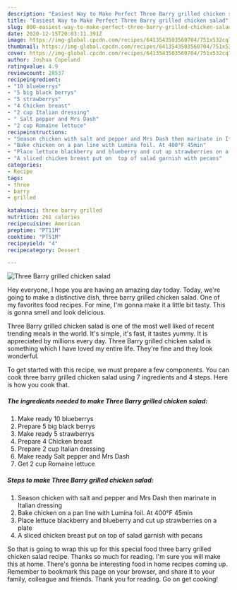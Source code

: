 ```yaml
---
description: "Easiest Way to Make Perfect Three Barry grilled chicken salad"
title: "Easiest Way to Make Perfect Three Barry grilled chicken salad"
slug: 800-easiest-way-to-make-perfect-three-barry-grilled-chicken-salad
date: 2020-12-15T20:03:11.391Z
image: https://img-global.cpcdn.com/recipes/6413543503560704/751x532cq70/three-barry-grilled-chicken-salad-recipe-main-photo.jpg
thumbnail: https://img-global.cpcdn.com/recipes/6413543503560704/751x532cq70/three-barry-grilled-chicken-salad-recipe-main-photo.jpg
cover: https://img-global.cpcdn.com/recipes/6413543503560704/751x532cq70/three-barry-grilled-chicken-salad-recipe-main-photo.jpg
author: Joshua Copeland
ratingvalue: 4.9
reviewcount: 28537
recipeingredient:
- "10 blueberrys"
- "5 big black berrys"
- "5 strawberrys"
- "4 Chicken breast"
- "2 cup Italian dressing"
- " Salt pepper and Mrs Dash"
- "2 cup Romaine lettuce"
recipeinstructions:
- "Season chicken with salt and pepper and Mrs Dash then marinate in Italian dressing"
- "Bake chicken on a pan line with Lumina foil. At 400°F 45min"
- "Place lettuce blackberry and blueberry and cut up strawberries on a plate"
- "A sliced chicken breast put on  top of salad garnish with pecans"
categories:
- Recipe
tags:
- three
- barry
- grilled

katakunci: three barry grilled 
nutrition: 261 calories
recipecuisine: American
preptime: "PT11M"
cooktime: "PT51M"
recipeyield: "4"
recipecategory: Dessert

---
```



![Three Barry grilled chicken salad](https://img-global.cpcdn.com/recipes/6413543503560704/751x532cq70/three-barry-grilled-chicken-salad-recipe-main-photo.jpg)

Hey everyone, I hope you are having an amazing day today. Today, we're going to make a distinctive dish, three barry grilled chicken salad. One of my favorites food recipes. For mine, I'm gonna make it a little bit tasty. This is gonna smell and look delicious.

Three Barry grilled chicken salad is one of the most well liked of recent trending meals in the world. It's simple, it's fast, it tastes yummy. It is appreciated by millions every day. Three Barry grilled chicken salad is something which I have loved my entire life. They're fine and they look wonderful.




To get started with this recipe, we must prepare a few components. You can cook three barry grilled chicken salad using 7 ingredients and 4 steps. Here is how you cook that.

<!--inarticleads1-->

##### The ingredients needed to make Three Barry grilled chicken salad:

1. Make ready 10 blueberrys
1. Prepare 5 big black berrys
1. Make ready 5 strawberrys
1. Prepare 4 Chicken breast
1. Prepare 2 cup Italian dressing
1. Make ready  Salt pepper and Mrs Dash
1. Get 2 cup Romaine lettuce




<!--inarticleads2-->

##### Steps to make Three Barry grilled chicken salad:

1. Season chicken with salt and pepper and Mrs Dash then marinate in Italian dressing
1. Bake chicken on a pan line with Lumina foil. At 400°F 45min
1. Place lettuce blackberry and blueberry and cut up strawberries on a plate
1. A sliced chicken breast put on  top of salad garnish with pecans




So that is going to wrap this up for this special food three barry grilled chicken salad recipe. Thanks so much for reading. I'm sure you will make this at home. There's gonna be interesting food in home recipes coming up. Remember to bookmark this page on your browser, and share it to your family, colleague and friends. Thank you for reading. Go on get cooking!
